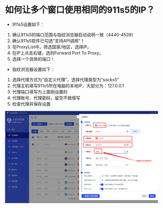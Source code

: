 # 如何让多个窗口使用相同的911s5的IP？

* 911s5设置如下：

1. 确认911s5的端口范围与指纹浏览器启动说明一致（4440-4539）
2. 确认911s5软件已勾选“支持API调用”！
3. 在ProxyList中，筛选国家/地区，选择IP。
4. 在IP上点击右键，选则Forward Port To Proxy。
5. 选择一个具体的端口！

* 指纹浏览器设置如下：

1. 选择代理方式为“自定义代理”，选择代理类型为“socks5”
2. 代理主机填写911s5所在电脑的本地IP，大部分为：127.0.0.1
3. 代理端口填写为上面刚设置的
4. 代理账号、代理密码，留空不做填写
5. 检查代理并保存设置

![](../../.gitbook/assets/1.png)
